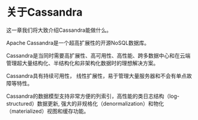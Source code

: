 # 关于Cassandra

这一章我们将大致介绍Cassandra能做什么。

Apache Cassandra是一个超高扩展性的开源NoSQL数据库。

Cassandra是当同时需要高扩展性、高可用性、高性能、跨多数据中心和在云端管理超大量结构化、半结构化和非架构化数据时的理想解决方案。

Cassandra具有持续可用性， 线性扩展性，易于管理大量服务器和不会有单点故障等特性。

Cassandra的数据模型支持非常方便的列索引，高性能的类日志结构（log-structured）数据更新, 强大的非规格化（denormalization）和物化（materialized）视图和缓存功能。
